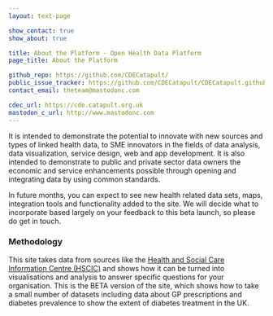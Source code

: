 ```yaml
---
layout: text-page

show_contact: true
show_about: true

title: About the Platform - Open Health Data Platform
page_title: About the Platform

github_repo: https://github.com/CDECatapult/
public_issue_tracker: https://github.com/CDECatapult/CDECatapult.github.io/issues
contact_email: theteam@mastodonc.com

cdec_url: https://cde.catapult.org.uk
mastodon_c_url: http://www.mastodonc.com
---
```


It is intended to demonstrate the potential to innovate
with new sources and types of linked health data, to SME innovators in
the fields of data analysis, data visualization, service
design, web and app development. It is also
intended to demonstrate to public and private sector data
owners the economic and service enhancements possible through
opening and integrating data by using common standards.

In future months, you can expect to see new health
related data sets, maps, integration tools and functionality
added to the site. We will decide what to incorporate based
largely on your feedback to this beta launch, so please do
get in touch.

### Methodology
This site takes data from sources like the [Health and
Social Care Information Centre (HSCIC)](http://www.hscic.gov.uk)
and shows how it can be turned into visualisations and analysis
to answer specific questions for your organisation.
This is the BETA version of the site, which shows how
to take a small number of datasets including data about
GP prescriptions and diabetes prevalence to show the extent
of diabetes treatment in the UK.
